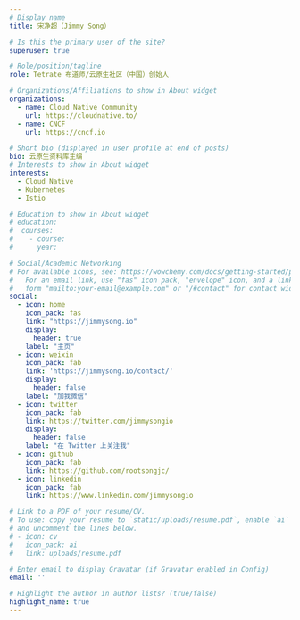 ```yaml
---
# Display name
title: 宋净超（Jimmy Song）

# Is this the primary user of the site?
superuser: true

# Role/position/tagline
role: Tetrate 布道师/云原生社区（中国）创始人

# Organizations/Affiliations to show in About widget
organizations:
  - name: Cloud Native Community
    url: https://cloudnative.to/
  - name: CNCF
    url: https://cncf.io

# Short bio (displayed in user profile at end of posts)
bio: 云原生资料库主编
# Interests to show in About widget
interests:
  - Cloud Native
  - Kubernetes
  - Istio

# Education to show in About widget
# education:
#  courses:
#    - course: 
#      year: 

# Social/Academic Networking
# For available icons, see: https://wowchemy.com/docs/getting-started/page-builder/#icons
#   For an email link, use "fas" icon pack, "envelope" icon, and a link in the
#   form "mailto:your-email@example.com" or "/#contact" for contact widget.
social:
  - icon: home
    icon_pack: fas
    link: "https://jimmysong.io"
    display:
      header: true
    label: "主页"
  - icon: weixin
    icon_pack: fab
    link: 'https://jimmysong.io/contact/'
    display:
      header: false
    label: "加我微信"
  - icon: twitter
    icon_pack: fab
    link: https://twitter.com/jimmysongio
    display:
      header: false
    label: "在 Twitter 上关注我"
  - icon: github
    icon_pack: fab
    link: https://github.com/rootsongjc/
  - icon: linkedin
    icon_pack: fab
    link: https://www.linkedin.com/jimmysongio

# Link to a PDF of your resume/CV.
# To use: copy your resume to `static/uploads/resume.pdf`, enable `ai` icons in `params.toml`,
# and uncomment the lines below.
# - icon: cv
#   icon_pack: ai
#   link: uploads/resume.pdf

# Enter email to display Gravatar (if Gravatar enabled in Config)
email: ''

# Highlight the author in author lists? (true/false)
highlight_name: true
---
```


